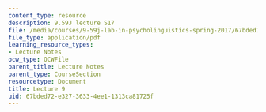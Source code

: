 ```yaml
---
content_type: resource
description: 9.59J lecture S17
file: /media/courses/9-59j-lab-in-psycholinguistics-spring-2017/67bded72e32736334ee11313ca81725f_MIT9_59jS17_lec9.pdf
file_type: application/pdf
learning_resource_types:
- Lecture Notes
ocw_type: OCWFile
parent_title: Lecture Notes
parent_type: CourseSection
resourcetype: Document
title: Lecture 9
uid: 67bded72-e327-3633-4ee1-1313ca81725f
---
```

